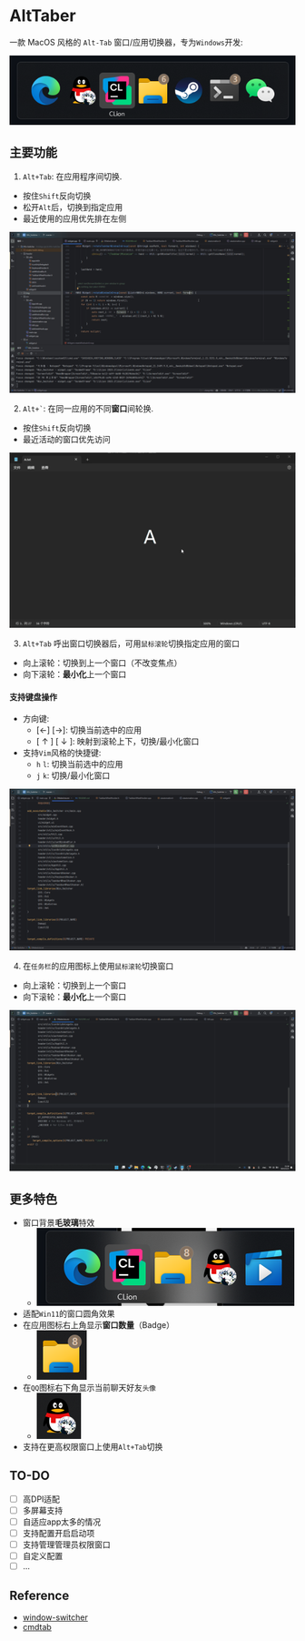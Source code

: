 ﻿# AltTaber

一款 MacOS 风格的 `Alt-Tab` 窗口/应用切换器，专为`Windows`开发:

![ui](img/ui.png)

## 主要功能

1. ``` Alt+Tab ```: 在应用程序间切换.

- 按住`Shift`反向切换
- 松开`Alt`后，切换到指定应用
- 最近使用的应用优先排在左侧

![switch apps](img/Alt_tab.gif)

2. ``` Alt+` ```: 在同一应用的不同**窗口**间轮换.

- 按住`Shift`反向切换
- 最近活动的窗口优先访问

![switch windows](img/Alt_`.gif)

3. `Alt+Tab` 呼出窗口切换器后，可用`鼠标滚轮`切换指定应用的窗口

- 向上滚轮：切换到上一个窗口（不改变焦点）
- 向下滚轮：**最小化**上一个窗口

#### 支持键盘操作

- 方向键:
    - \[←\] \[→\]: 切换当前选中的应用
    - \[ ↑ \] \[ ↓ \]: 映射到滚轮上下，切换/最小化窗口
- 支持`Vim`风格的快捷键:
    - `h` `l`: 切换当前选中的应用
    - `j` `k`: 切换/最小化窗口

![wheel](img/Alt_Wheel.gif)

4. 在`任务栏`的应用图标上使用`鼠标滚轮`切换窗口

- 向上滚轮：切换到上一个窗口
- 向下滚轮：**最小化**上一个窗口

![taskbar wheel](img/Taskbar_Wheel.gif)

## 更多特色

- 窗口背景**毛玻璃**特效
    - ![bg blur](img/bg-blur.png)
- 适配`Win11`的窗口圆角效果
- 在应用图标右上角显示**窗口数量**（Badge）
    - ![app badge](img/app%20badge.png)
- 在`QQ`图标右下角显示当前聊天好友`头像`
    - ![qq avatar](img/app%20qq%20avatar.png)
- 支持在更高权限窗口上使用`Alt+Tab`切换

## TO-DO

- [ ] 高DPI适配
- [ ] 多屏幕支持
- [ ] 自适应app太多的情况
- [ ] 支持配置开启启动项
- [ ] 支持管理管理员权限窗口
- [ ] 自定义配置
- [ ] ...

## Reference

- [window-switcher](https://github.com/sigoden/window-switcher)
- [cmdtab](https://github.com/stianhoiland/cmdtab)